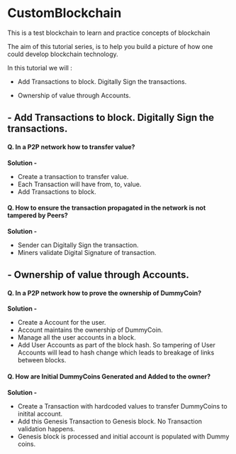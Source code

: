 
# CustomBlockchain

This is a test blockchain to learn and practice concepts of blockchain

The aim of this tutorial series, is to help you build a picture of how one could develop blockchain technology.

In this tutorial we will :

- Add Transactions to block. Digitally Sign the transactions.

- Ownership of value through Accounts.

  
  

## - Add Transactions to block. Digitally Sign the transactions.

#### Q. In a P2P network how to transfer value? 
**Solution -** 
 - Create a transaction to transfer value.
 - Each Transaction will have from, to, value.
 - Add Transactions to block.

#### Q. How to ensure the transaction propagated in the network is not tampered by Peers?
**Solution -** 
 - Sender can Digitally Sign the transaction. 
 - Miners validate Digital Signature of transaction.


## - Ownership of value through Accounts.

#### Q. In a P2P network how to prove the ownership of DummyCoin?
**Solution -** 
 - Create a Account for the user.
 - Account maintains the ownership of DummyCoin.
 - Manage all the user accounts in a block.
 - Add User Accounts as part of the block hash. So tampering of User Accounts will lead to hash change which leads to breakage of links between blocks.


#### Q. How are Initial DummyCoins Generated and Added to the owner?
**Solution -** 
 - Create a Transaction with hardcoded values to transfer DummyCoins to initital account.
 - Add this Genesis Transaction to Genesis block. No Transaction validation  happens.
 - Genesis block is processed and initial account is populated with Dummy coins.  
